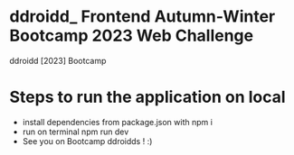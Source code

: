# ddroidd\_ Frontend Autumn-Winter Bootcamp 2023 Web Challenge

ddroidd [2023] Bootcamp

# Steps to run the application on local

- install dependencies from package.json with npm i
- run on terminal npm run dev
- See you on Bootcamp ddroidds ! :)
